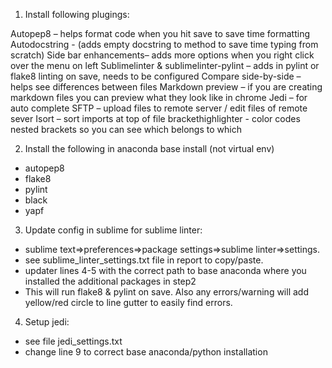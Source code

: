 1. Install following plugings:

Autopep8 – helps format code when you hit save to save time formatting
Autodocstring -  (adds empty docstring to method to save time typing from scratch)
Side bar enhancements– adds more options when you right click over the menu on left
Sublimelinter & sublimelinter-pylint – adds in pylint or flake8 linting on save, needs to be configured
Compare side-by-side – helps see differences between files
Markdown preview – if you are creating markdown files you can preview what they look like in chrome
Jedi – for auto complete
SFTP – upload files to remote server / edit files of remote sever
Isort – sort imports at top of file
brackethighlighter - color codes nested brackets so you can see which belongs to which


2. Install the following in anaconda base install (not virtual env)
* autopep8
* flake8
* pylint
* black
* yapf

3. Update config in sublime for sublime linter:
* sublime text=>preferences=>package settings=>sublime linter=>settings.
* see sublime_linter_settings.txt file in report to copy/paste.
* updater lines 4-5 with the correct path to base anaconda where you installed the additional packages in step2
* This will run flake8 & pylint on save.  Also any errors/warning will add yellow/red circle to line gutter to easily find errors.

4. Setup jedi:
* see file jedi_settings.txt
* change line 9 to correct base anaconda/python installation
